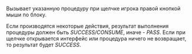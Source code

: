 Вызывает указанную процедуру при щелчке игрока правой кнопкой мыши по блоку.

Если производятся некоторые действия, результат выполнения процедуры должен быть _SUCCESS/CONSUME_, иначе - _PASS_. Если при щелчке открывается интерфейс или процедура ничего не возвращает, то результат будет _SUCCESS_.